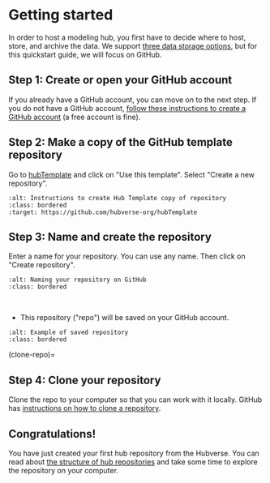 # Getting started  

In order to host a modeling hub, you first have to decide where to host, store, and archive the data. We support [three data storage options](../overview/data-storage.md), but for this quickstart guide, we will focus on GitHub.  

## Step 1: Create or open your GitHub account  

If you already have a GitHub account, you can move on to the next step.  If you do not have a GitHub account, [follow these instructions to create a GitHub account](https://docs.github.com/en/get-started/signing-up-for-github/signing-up-for-a-new-github-account) (a free account is fine).  

## Step 2: Make a copy of the GitHub template repository  

Go to [hubTemplate](https://github.com/hubverse-org/hubTemplate) and click on "Use this template". Select "Create a new repository".  

```{image} ../images/hubTemplate.png
:alt: Instructions to create Hub Template copy of repository
:class: bordered
:target: https://github.com/hubverse-org/hubTemplate
```

## Step 3: Name and create the repository  

Enter a name for your repository.  You can use any name.  Then click on "Create repository".  

```{image} ../images/repo-nam.png
:alt: Naming your repository on GitHub
:class: bordered
```

&nbsp;
&nbsp;
- This repository ("repo") will be saved on your GitHub account.  

```{image} ../images/repo-woman.png
:alt: Example of saved repository
:class: bordered
```

(clone-repo)=
## Step 4: Clone your repository  

Clone the repo to your computer so that you can work with it locally.  GitHub has [instructions on how to clone a repository](https://docs.github.com/en/repositories/creating-and-managing-repositories/cloning-a-repository).  

## Congratulations!  

You have just created your first hub repository from the Hubverse. You can read about [the structure of hub repositories](../user-guide/hub-structure.md) and take some time to explore the repository on your computer.  

